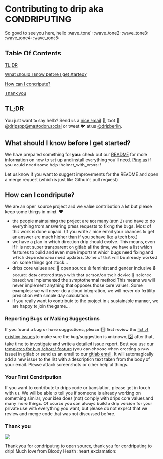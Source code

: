 # Contributing to drip aka CONDRIPUTING

So good to see you here, hello :wave_tone1: :wave_tone2: :wave_tone3: :wave_tone4: :wave_tone5:

## Table Of Contents

[TL;DR](#tl-dr)

[What should I know before I get started?](#what-should-i-know-before-i-get-started)

[How can I condripute?](#how-can-i-condripute)

[Thank you](#thank-you)

## TL;DR

You just want to say hello? Send us a [nice email](mailto:drip@mailbox.org?Subject=Nice%20incoming%20mail) :postbox:, toot :mammoth: [@dripapp@mastodon.social](https://mastodon.social/@dripapp) or tweet :bird: at us [@dripberlin](https://twitter.com/dripberlin).

## What should I know before I get started?

We have prepared something for **you**: check out our [README](https://gitlab.com/bloodyhealth/drip/blob/main/README.md) for more information on how to set up and install everything you'll need.
[Ping us](mailto:drip@mailbox.org) if you could need some help :helmet_with_cross: !

Let us know if you want to suggest improvements for the README and open a merge request (which is just like Github's pull request)

## How can I condripute?

We are an open source project and we value contribution a lot but please keep some things in mind. :heart:

- the people maintaining the project are not many (atm 2) and have to do everything from answering press requests to fixing the bugs. Most of this work is done unpaid. (If you write a nice email your chances to get an answer are much higher than if you behave like a tech bro.)
- we have a plan in which direction drip should evolve. This means, even if it is not super transparent on gitlab all the time, we have a list which features to build and even more important which bugs need fixing and which dependencies need updates. Some of that will be already worked on, some things got stuck...
- drips core values are:
  🔮 open source
  🩸 feminist and gender inclusive
  🔒 secure: data entered stays with that person/on their device
  🔬 science based: we implemented the symptothermal method
  This means we will never implement anything that opposes those core values. Some examples: we will never do a cloud integration, we will never do fertility prediction with simple day calculation...
- if you really want to contribute to the project in a sustainable manner, we are happy to join the game...

### Reporting Bugs or Making Suggestions

If you found a bug or have suggestions, please :one: first review the [list of existing issues](https://gitlab.com/bloodyhealth/drip/issues) to make sure the bug/suggestion is unknown; :two: after that, take time to investigate and write a detailed issue report. Best you use our [templates for bug /chore/ feature](https://gitlab.com/bloodyhealth/drip/-/tree/ca3cf16ff78dfcd32af7437abffe96e7c3213e93/.gitlab/issue_templates) (you can choose when creating a new issue) in gitlab or send us an email to our [gitlab email](mailto:incoming+bloodyhealth/drip@incoming.gitlab.com). It will automagically add a new issue to the list with a description text taken from the body of your email. Please attach screenshots or other helpful things.

### Your First Condripution

If you want to contribute to drips code or translation, please get in touch with us. We will be able to tell you if someone is already working on something similar, your idea does (not) comply with drips core values and many more things. Of course you can always build a drip version for your private use with everything you want, but please do not expect that we review and merge code that was not discussed before.

### Thank you

![](https://media.giphy.com/media/kPA88elN9kYco/giphy.gif)

Thank you for condriputing to open source, thank you for condriputing to drip!
Much love from Bloody Health :heart_exclamation:
